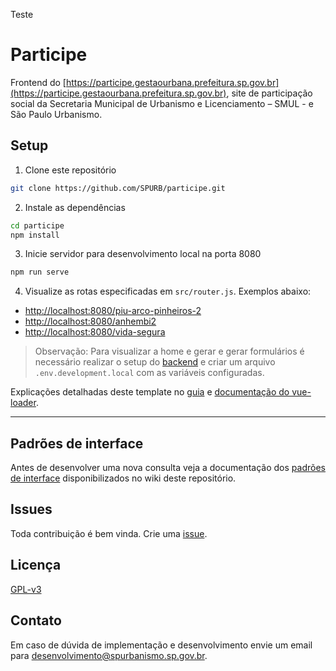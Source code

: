 Teste
# Participe

Frontend do [https://participe.gestaourbana.prefeitura.sp.gov.br](https://participe.gestaourbana.prefeitura.sp.gov.br), site de participação social da Secretaria Municipal de Urbanismo e Licenciamento – SMUL - e São Paulo Urbanismo.

## Setup
1. Clone este repositório
```bash
git clone https://github.com/SPURB/participe.git
```

2. Instale as dependências
```bash
cd participe
npm install
```

3. Inicie servidor para desenvolvimento local na porta 8080
```bash
npm run serve
```

4. Visualize as rotas especificadas em `src/router.js`. Exemplos abaixo:
* [http://localhost:8080/piu-arco-pinheiros-2](http://localhost:8080/arco-pinheiros-2)
* [http://localhost:8080/anhembi2](http://localhost:8080/anhembi2)
* [http://localhost:8080/vida-segura](http://localhost:8080/vida-segura)

> Observação: Para visualizar a home e gerar e gerar formulários é necessário realizar o setup do [backend](https://github.com/SPURB/consultas-publicas-backend) e criar um arquivo `.env.development.local` com as variáveis configuradas.

Explicações detalhadas deste template no [guia](http://vuejs-templates.github.io/webpack/) e [documentação do vue-loader](http://vuejs.github.io/vue-loader).

___

## Padrões de interface
Antes de desenvolver uma nova consulta veja a documentação dos [padrões de interface](https://github.com/SPURB/participe/wiki) disponibilizados no wiki deste repositório.

## Issues
Toda contribuição é bem vinda. Crie uma [issue](https://github.com/SPURB/participe/issues).

## Licença 
[GPL-v3](https://github.com/SPURB/participe/blob/master/LICENSE)


## Contato
Em caso de dúvida de implementação e desenvolvimento envie um email para <desenvolvimento@spurbanismo.sp.gov.br>.

